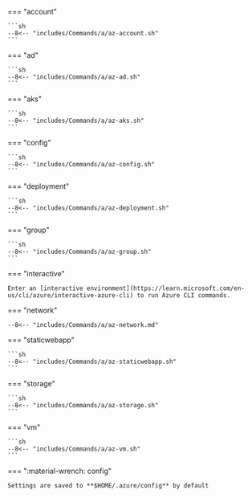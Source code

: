 === "account"

    ```sh
    --8<-- "includes/Commands/a/az-account.sh"
    ```

=== "ad"

    ```sh
    --8<-- "includes/Commands/a/az-ad.sh"
    ```

=== "aks"

    ```sh
    --8<-- "includes/Commands/a/az-aks.sh"
    ```

=== "config"

    ```sh
    --8<-- "includes/Commands/a/az-config.sh"
    ```

=== "deployment"

    ```sh
    --8<-- "includes/Commands/a/az-deployment.sh"
    ```

=== "group"

    ```sh
    --8<-- "includes/Commands/a/az-group.sh"
    ```

=== "interactive"

    Enter an [interactive environment](https://learn.microsoft.com/en-us/cli/azure/interactive-azure-cli) to run Azure CLI commands.

=== "network"

    --8<-- "includes/Commands/a/az-network.md"

=== "staticwebapp"

    ```sh
    --8<-- "includes/Commands/a/az-staticwebapp.sh"
    ```

=== "storage"

    ```sh
    --8<-- "includes/Commands/a/az-storage.sh"
    ```

=== "vm"

    ```sh
    --8<-- "includes/Commands/a/az-vm.sh"
    ```


=== ":material-wrench: config"

    Settings are saved to **$HOME/.azure/config** by default

